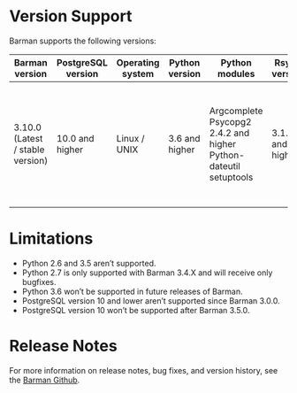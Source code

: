 
# Version Support

Barman supports the following versions:

| Barman version                   | PostgreSQL version | Operating system | Python version | Python modules                                                   | Rsync version    | Additional requirements                                                                                                                                         |
|----------------------------------|--------------------|------------------|----------------|------------------------------------------------------------------|------------------|-----------------------------------------------------------------------------------------------------------------------------------------------------------------|
| 3.10.0 (Latest / stable version) | 10.0 and higher    | Linux / UNIX     | 3.6 and higher | Argcomplete Psycopg2 2.4.2 and higher Python-dateutil setuptools | 3.1.0 and higher | For RedHat Enterprise Linux, CentOS, and Scientific Linux, install the [Extra Packages Enterprise Linux (EPEL) repository](https://fedoraproject.org/wiki/EPEL) |

# Limitations

-   Python 2.6 and 3.5 aren’t supported.
-   Python 2.7 is only supported with Barman 3.4.X and will receive only bugfixes.
-   Python 3.6 won’t be supported in future releases of Barman.
-   PostgreSQL version 10 and lower aren’t supported since Barman 3.0.0.
-   PostgreSQL version 10 won’t be supported after Barman 3.5.0.

# Release Notes
For more information on release notes, bug fixes, and version history, see the [Barman Github](https://github.com/EnterpriseDB/barman/releases).